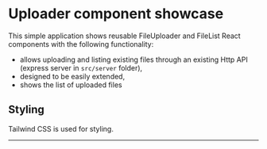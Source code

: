 # Uploader component showcase

This simple application shows reusable FileUploader and FileList React components with the following functionality:
- allows uploading and listing existing files through an existing Http API (express server in `src/server` folder),
- designed to be easily extended,
- shows the list of uploaded files

## Styling

Tailwind CSS is used for styling.

---
